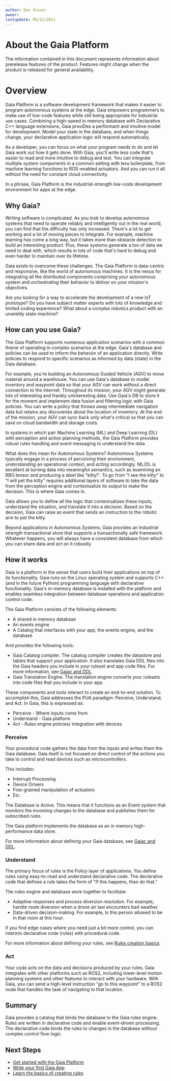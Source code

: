 ```yaml
---
author: Don Glover
owner: 
lastupdate: 09/21/2021
---
```


# About the Gaia Platform

The information contained in this document represents information about prerelease features of the product. Features might change when the product is released for general availability.

# Overview

Gaia Platform is a software development framework that makes it easier to program autonomous systems at the edge. Gaia empowers programmers to make use of low-code features while still being appropriate for industrial use cases. Combining a high-speed in memory database with Declarative C++ language extensions, Gaia proviDes a performant and intuitive model for development. Model your state in the database, and when things change, your declarative application logic will respond automatically.

As a developer, you can focus on what your program needs to do and let Gaia work out how it gets done. With Gaia, you'll write less code that's easier to read and more intuitive to debug and test. You can integrate multiple system components in a common setting with less boilerplate, from machine learning functions to ROS-enabled actuators. And you can run it all without the need for constant cloud connectivity.

In a phrase, Gaia Platform is the industrial-strength low-code development environment for apps at the edge.

## Why Gaia?

Writing software is complicated. As you look to develop autonomous systems that need to operate reliably and intelligently out in the real world, you can find that the difficulty has only increased. There's a lot to get working and a lot of moving pieces to integrate. For example, machine learning has come a long way, but it takes more than obstacle detection to build an interesting product. Plus, these systems generate a ton of data we need to deal with, which results in lots of code that's hard to debug and even harder to maintain over its lifetime.

Gaia exists to overcome these challenges. The Gaia Platform is data-centric and responsive, like the world of autonomous machines. It is the nexus for integrating all the distributed components comprising your autonomous system and orchestrating their behavior to deliver on your mission's objectives.

Are you looking for a way to accelerate the development of a new IoT prototype? Do you have subject matter experts with lots of knowledge and limited coding experience? What about a complex robotics product with an unwieldy state-machine?

## How can you use Gaia?

The Gaia Platform supports numerous application scenarios with a common theme of operating in complex scenarios at the edge. Gaia's database and policies can be used to inform the behavior of an application directly. Write policies to respond to specific scenarios as informed by data (state) in the Gaia database.

For example, you're building an Autonomous Guided Vehicle (AGV) to move material around a warehouse. You can use Gaia's database to model inventory and waypoint data so that your AGV can work without a direct connection to the internet. Throughout its mission, your AGV might generate lots of interesting and frankly uninteresting data. Use Gaia's DB to store it for the moment and implement data fusion and filtering logic with Gaia policies. You can write a policy that throws away intermediate navigation data but retains any discoveries about the location of inventory. At the end of the mission, your AGV can sync back only what's critical so that you can save on cloud bandwidth and storage costs.

In systems in which pair Machine Learning (ML) and Deep Learning (DL) with perception and action planning methods, the Gaia Platform provides robust rules handling and event messaging to understand the data.

What does this mean for Autonomous Systems? Autonomous Systems typically engage in a process of *perceiving* their environment, *understanding* an operational context, and *acting* accordingly. ML/DL is excellent at turning data into meaningful semantics, such as examining an RBG tensor and producing a label like "kitty!". To go from "I see the kitty" to "I will pet the kitty" requires additional layers of software to take the data from the perception engine and contextualize its output to make the decision. This is where Gaia comes in.

Gaia allows you to define all the logic that contextualizes these inputs, understand the situation, and translate it into a decision. Based on the decision, Gaia can raise an event that sends an instruction to the robotic arm to pet the kitty.

Beyond applications in Autonomous Systems, Gaia provides an Industrial strength transactional store that supports a transactionally safe framework. Whatever happens, you will always have a consistent database from which you can share data and act on it robustly.

## How it works

Gaia is a platform in the sense that users build their applications on top of its functionality. Gaia runs on the Linux operating system and supports C++ (and in the future Python) programming language with declarative functionality. Gaia's in-memory database is installed with the platform and enables seamless integration between database operations and application control code.

The Gaia Platform consists of the following elements:

-   A shared in memory database
-   An events engine
-   A Catalog that interfaces with your app, the events engine, and the database

And provides the following tools:

-   Gaia Catalog compiler. The catalog compiler creates the datastore and tables that support your application. It also translates Gaia DDL files into the Gaia headers you include in your ruleset and     app code files. For more information, see [Gaiac and DDL](articles/reference/gaia-ddl.md).
-   Gaia Translation Engine. The translation engine converts your rulesets into code files that you include in your app.

These components and tools interact to create an end-to-end solution. To accomplish this, Gaia addresses the PUA paradigm: Perceive, Understand, and Act. In Gaia, this is expressed as:

-   Perceive - Where inputs come from
-   Understand - Gaia platform
-   Act - Rules engine policies/ integration with devices

### Perceive

Your procedural code gathers the data from the inputs and writes them the Gaia database. Gaia itself is not focused on direct control of the actions you take to control and read devices such as microcontrollers.

This includes:

-   Interrupt Processing
-   Device Drivers
-   Fine-grained manipulation of actuators
-   Etc.

The Database is Active. This means that it functions as an Event system that monitors the incoming changes to the database and publishes them for subscribed rules.

The Gaia platform implements the database as an in memory high-performance data store.

For more information about defining your Gaia database, see [Gaiac and DDL](articles/reference/gaia-ddl.md).

### Understand

The primary focus of rules is the Policy layer of applications. You define rules using easy-to-read and understand declarative code. The declarative code that defines a rule takes the form of "If this happens, then do that."

The rules engine and database work together to facilitate:

-   Adaptive responses and process diversion resolution. For example, handle route diversion when a drone air taxi encounters bad weather.
-   Data-driven decision-making. For example, Is this person allowed to be in that room at this hour.

If you find edge cases where you need just a bit more control, you can intermix declarative code (rules) with procedural code.

For more information about defining your rules, see [Rules creation basics](articles/rules-creation-basics.md).

### Act

Your code acts on the data and decisions produced by your rules. Gaia integrates with other platforms such as ROS2, including lower-level motion planning systems and other features to interact with your hardware. With Gaia, you can send a high-level instruction "go to this waypoint" to a ROS2 node that handles the task of navigating to that location.

## Summary

Gaia provides a catalog that binds the database to the Gaia rules engine. Rules are written in declarative code and enable event-driven processing. The declarative code binds the rules to changes in the database without complex control flow logic.

## Next Steps

* [Get started with the Gaia Platform](articles/getting-started-with-gaia.md)
* [Write your first Gaia App](articles/tutorials/writing-first-gaia-application.md)
* [Learn the basics of creating rules](articles/rules-creation-basics.md)

